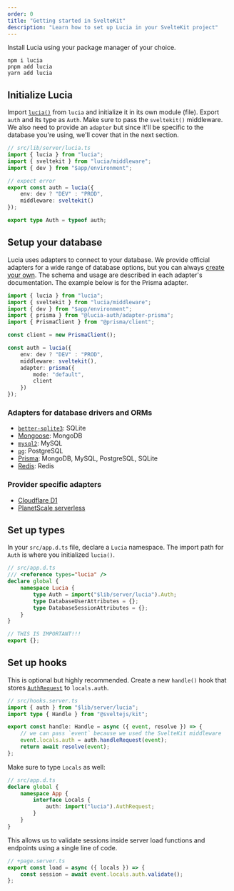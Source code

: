 ```yaml
---
order: 0
title: "Getting started in SvelteKit"
description: "Learn how to set up Lucia in your SvelteKit project"
---
```


Install Lucia using your package manager of your choice.

```
npm i lucia
pnpm add lucia
yarn add lucia
```

## Initialize Lucia

Import [`lucia()`](/reference/lucia/main#lucia) from `lucia` and initialize it in its own module (file). Export `auth` and its type as `Auth`. Make sure to pass the `sveltekit()` middleware. We also need to provide an `adapter` but since it'll be specific to the database you're using, we'll cover that in the next section.

```ts
// src/lib/server/lucia.ts
import { lucia } from "lucia";
import { sveltekit } from "lucia/middleware";
import { dev } from "$app/environment";

// expect error
export const auth = lucia({
	env: dev ? "DEV" : "PROD",
	middleware: sveltekit()
});

export type Auth = typeof auth;
```

## Setup your database

Lucia uses adapters to connect to your database. We provide official adapters for a wide range of database options, but you can always [create your own](/extending-lucia/database-adapters-api). The schema and usage are described in each adapter's documentation. The example below is for the Prisma adapter.

```ts
import { lucia } from "lucia";
import { sveltekit } from "lucia/middleware";
import { dev } from "$app/environment";
import { prisma } from "@lucia-auth/adapter-prisma";
import { PrismaClient } from "@prisma/client";

const client = new PrismaClient();

const auth = lucia({
	env: dev ? "DEV" : "PROD",
	middleware: sveltekit(),
	adapter: prisma({
		mode: "default",
		client
	})
});
```

### Adapters for database drivers and ORMs

- [`better-sqlite3`](/database-adapters/better-sqlite3): SQLite
- [Mongoose](/database-adapters/mongoose): MongoDB
- [`mysql2`](/database-adapters/mysql2): MySQL
- [`pg`](/database-adapters/pg): PostgreSQL
- [Prisma](/database-adapters/prisma): MongoDB, MySQL, PostgreSQL, SQLite
- [Redis](/database-adapters/redis): Redis

### Provider specific adapters

- [Cloudflare D1](/database-adapters/cloudflare-d1)
- [PlanetScale serverless](/database-adapters/planetscale-serverless)

## Set up types

In your `src/app.d.ts` file, declare a `Lucia` namespace. The import path for `Auth` is where you initialized `lucia()`.

```ts
// src/app.d.ts
/// <reference types="lucia" />
declare global {
	namespace Lucia {
		type Auth = import("$lib/server/lucia").Auth;
		type DatabaseUserAttributes = {};
		type DatabaseSessionAttributes = {};
	}
}

// THIS IS IMPORTANT!!!
export {};
```

## Set up hooks

This is optional but highly recommended. Create a new `handle()` hook that stores [`AuthRequest`]() to `locals.auth`.

```ts
// src/hooks.server.ts
import { auth } from "$lib/server/lucia";
import type { Handle } from "@sveltejs/kit";

export const handle: Handle = async ({ event, resolve }) => {
	// we can pass `event` because we used the SvelteKit middleware
	event.locals.auth = auth.handleRequest(event);
	return await resolve(event);
};
```

Make sure to type `Locals` as well:

```ts
// src/app.d.ts
declare global {
	namespace App {
		interface Locals {
			auth: import("lucia").AuthRequest;
		}
	}
}
```

This allows us to validate sessions inside server load functions and endpoints using a single line of code.

```ts
// +page.server.ts
export const load = async ({ locals }) => {
	const session = await event.locals.auth.validate();
};
```
